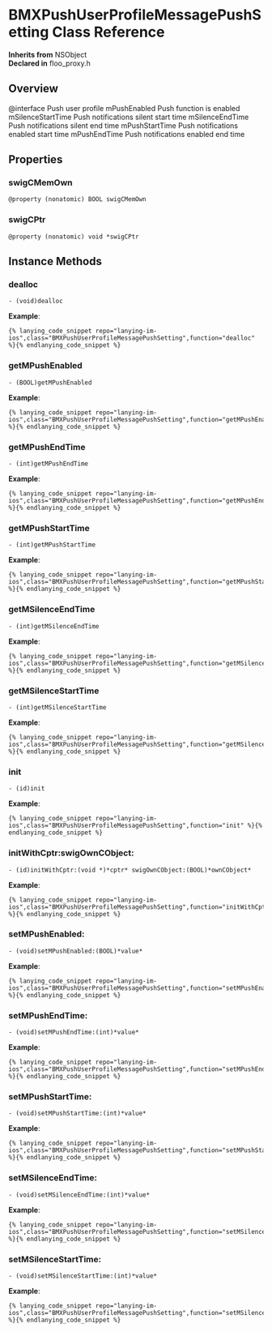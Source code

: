 # BMXPushUserProfileMessagePushSetting Class Reference

  **Inherits from** NSObject  
  **Declared in** floo_proxy.h  

## Overview

@interface Push user profile
mPushEnabled Push function is enabled
mSilenceStartTime Push notifications silent start time
mSilenceEndTime Push notifications silent end time
mPushStartTime Push notifications enabled start time
mPushEndTime Push notifications enabled end time

## Properties

<a name="//api/name/swigCMemOwn" title="swigCMemOwn"></a>
### swigCMemOwn

`@property (nonatomic) BOOL swigCMemOwn`

<a name="//api/name/swigCPtr" title="swigCPtr"></a>
### swigCPtr

`@property (nonatomic) void *swigCPtr`

<a title="Instance Methods" name="instance_methods"></a>
## Instance Methods

<a name="//api/name/dealloc" title="dealloc"></a>
### dealloc

`- (void)dealloc`

<a name="//api/name/getMPushEnabled" title="getMPushEnabled"></a>
**Example**:
```
{% lanying_code_snippet repo="lanying-im-ios",class="BMXPushUserProfileMessagePushSetting",function="dealloc" %}{% endlanying_code_snippet %}
```
### getMPushEnabled

`- (BOOL)getMPushEnabled`

<a name="//api/name/getMPushEndTime" title="getMPushEndTime"></a>
**Example**:
```
{% lanying_code_snippet repo="lanying-im-ios",class="BMXPushUserProfileMessagePushSetting",function="getMPushEnabled" %}{% endlanying_code_snippet %}
```
### getMPushEndTime

`- (int)getMPushEndTime`

<a name="//api/name/getMPushStartTime" title="getMPushStartTime"></a>
**Example**:
```
{% lanying_code_snippet repo="lanying-im-ios",class="BMXPushUserProfileMessagePushSetting",function="getMPushEndTime" %}{% endlanying_code_snippet %}
```
### getMPushStartTime

`- (int)getMPushStartTime`

<a name="//api/name/getMSilenceEndTime" title="getMSilenceEndTime"></a>
**Example**:
```
{% lanying_code_snippet repo="lanying-im-ios",class="BMXPushUserProfileMessagePushSetting",function="getMPushStartTime" %}{% endlanying_code_snippet %}
```
### getMSilenceEndTime

`- (int)getMSilenceEndTime`

<a name="//api/name/getMSilenceStartTime" title="getMSilenceStartTime"></a>
**Example**:
```
{% lanying_code_snippet repo="lanying-im-ios",class="BMXPushUserProfileMessagePushSetting",function="getMSilenceEndTime" %}{% endlanying_code_snippet %}
```
### getMSilenceStartTime

`- (int)getMSilenceStartTime`

<a name="//api/name/init" title="init"></a>
**Example**:
```
{% lanying_code_snippet repo="lanying-im-ios",class="BMXPushUserProfileMessagePushSetting",function="getMSilenceStartTime" %}{% endlanying_code_snippet %}
```
### init

`- (id)init`

<a name="//api/name/initWithCptr:swigOwnCObject:" title="initWithCptr:swigOwnCObject:"></a>
**Example**:
```
{% lanying_code_snippet repo="lanying-im-ios",class="BMXPushUserProfileMessagePushSetting",function="init" %}{% endlanying_code_snippet %}
```
### initWithCptr:swigOwnCObject:

`- (id)initWithCptr:(void *)*cptr* swigOwnCObject:(BOOL)*ownCObject*`

<a name="//api/name/setMPushEnabled:" title="setMPushEnabled:"></a>
**Example**:
```
{% lanying_code_snippet repo="lanying-im-ios",class="BMXPushUserProfileMessagePushSetting",function="initWithCptr:swigOwnCObject:" %}{% endlanying_code_snippet %}
```
### setMPushEnabled:

`- (void)setMPushEnabled:(BOOL)*value*`

<a name="//api/name/setMPushEndTime:" title="setMPushEndTime:"></a>
**Example**:
```
{% lanying_code_snippet repo="lanying-im-ios",class="BMXPushUserProfileMessagePushSetting",function="setMPushEnabled:" %}{% endlanying_code_snippet %}
```
### setMPushEndTime:

`- (void)setMPushEndTime:(int)*value*`

<a name="//api/name/setMPushStartTime:" title="setMPushStartTime:"></a>
**Example**:
```
{% lanying_code_snippet repo="lanying-im-ios",class="BMXPushUserProfileMessagePushSetting",function="setMPushEndTime:" %}{% endlanying_code_snippet %}
```
### setMPushStartTime:

`- (void)setMPushStartTime:(int)*value*`

<a name="//api/name/setMSilenceEndTime:" title="setMSilenceEndTime:"></a>
**Example**:
```
{% lanying_code_snippet repo="lanying-im-ios",class="BMXPushUserProfileMessagePushSetting",function="setMPushStartTime:" %}{% endlanying_code_snippet %}
```
### setMSilenceEndTime:

`- (void)setMSilenceEndTime:(int)*value*`

<a name="//api/name/setMSilenceStartTime:" title="setMSilenceStartTime:"></a>
**Example**:
```
{% lanying_code_snippet repo="lanying-im-ios",class="BMXPushUserProfileMessagePushSetting",function="setMSilenceEndTime:" %}{% endlanying_code_snippet %}
```
### setMSilenceStartTime:

`- (void)setMSilenceStartTime:(int)*value*`

**Example**:
```
{% lanying_code_snippet repo="lanying-im-ios",class="BMXPushUserProfileMessagePushSetting",function="setMSilenceStartTime:" %}{% endlanying_code_snippet %}
```
